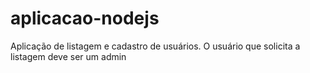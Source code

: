 # aplicacao-nodejs
Aplicação de listagem e cadastro de usuários. O usuário que solicita a listagem deve ser um admin

